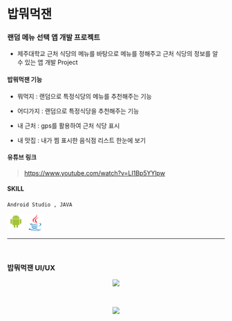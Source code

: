 밥뭐먹잰
=============
### 랜덤 메뉴 선택 앱 개발 프로젝트
- 제주대학교 근처 식당의 메뉴를 바탕으로 메뉴를 정해주고 근처 식당의 정보를 알 수 있는 앱 개발 Project

#### 밥뭐먹잰 기능

- 뭐먹지
: 랜덤으로 특정식당의 메뉴를 추천해주는 기능

- 어디가지
: 랜덤으로 특정식당을 추천해주는 기능

- 내 근처
: gps를 활용하여 근처 식당 표시

- 내 맛집
: 내가 찜 표시한 음식점 리스트 한눈에 보기


#### 유튜브 링크
> https://www.youtube.com/watch?v=LI1Bp5YYlpw 


#### SKILL
` Android Studio , JAVA `   

<p align="left">
<img src="https://raw.githubusercontent.com/devicons/devicon/master/icons/android/android-original-wordmark.svg" alt="android" width="40" height="40"/>
<img src="https://raw.githubusercontent.com/devicons/devicon/master/icons/java/java-original.svg" alt="java" width="40" height="40"/>
</p>


-------------

<br />

### 밥뭐먹잰 UI/UX
   
<p align="center">
<img src="https://user-images.githubusercontent.com/44343908/223931172-e980fe0b-828c-4e5c-bb29-a2a27cd1e403.png"  width="700" />   
</p>

<br />  


<p align="center">
<img src="https://user-images.githubusercontent.com/44343908/223931162-1a39bc40-9f1d-4d25-8c51-9ec1e76aa4f0.png"  width="500" />   
</p>

<br />
